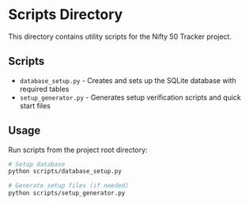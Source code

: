# Scripts Directory

This directory contains utility scripts for the Nifty 50 Tracker project.

## Scripts

- `database_setup.py` - Creates and sets up the SQLite database with required tables
- `setup_generator.py` - Generates setup verification scripts and quick start files

## Usage

Run scripts from the project root directory:

```bash
# Setup database
python scripts/database_setup.py

# Generate setup files (if needed)
python scripts/setup_generator.py
```